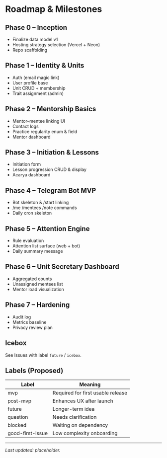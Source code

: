 # Roadmap & Milestones

## Phase 0 – Inception
- Finalize data model v1
- Hosting strategy selection (Vercel + Neon)
- Repo scaffolding

## Phase 1 – Identity & Units
- Auth (email magic link)
- User profile base
- Unit CRUD + membership
- Trait assignment (admin)

## Phase 2 – Mentorship Basics
- Mentor–mentee linking UI
- Contact logs
- Practice regularity enum & field
- Mentor dashboard

## Phase 3 – Initiation & Lessons
- Initiation form
- Lesson progression CRUD & display
- Acarya dashboard

## Phase 4 – Telegram Bot MVP
- Bot skeleton & /start linking
- /me /mentees /note commands
- Daily cron skeleton

## Phase 5 – Attention Engine
- Rule evaluation
- Attention list surface (web + bot)
- Daily summary message

## Phase 6 – Unit Secretary Dashboard
- Aggregated counts
- Unassigned mentees list
- Mentor load visualization

## Phase 7 – Hardening
- Audit log
- Metrics baseline
- Privacy review plan

## Icebox
See Issues with label `future` / `icebox`.

## Labels (Proposed)
| Label | Meaning |
|-------|---------|
| mvp | Required for first usable release |
| post-mvp | Enhances UX after launch |
| future | Longer-term idea |
| question | Needs clarification |
| blocked | Waiting on dependency |
| good-first-issue | Low complexity onboarding |

---
_Last updated: placeholder._
